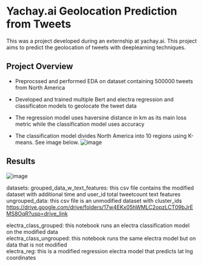 # Yachay.ai Geolocation Prediction from Tweets

This was a project developed during an externship at yachay.ai. This project aims to predict the geolocation of tweets with deeplearning techniques. 

## Project Overview
- Preprocssed and performed EDA on dataset containing 500000 tweets from North America
- Developed and trained multiple Bert and electra regression and classificaton models to geolocate the tweet data
- The regression model uses haversine distance in km as its main loss metric while the classification model uses accuracy 

- The classification model divides North America into 10 regions using K-means. See image below.
![image](https://github.com/hugotomita1201/yachay.ai_project/assets/70402339/a6149a39-6b9d-4181-b362-d7e4ccf4b49e)

## Results
![image](https://github.com/hugotomita1201/yachay.ai_project/assets/70402339/f63d26a3-09f2-4cfb-8fe0-4caa391b9e11)


datasets: 
grouped_data_w_text_features: this csv file contains the modified dataset with additional time and user_id total tweetcount text features
ungrouped_data: this csv file is an unmodified dataset with cluster_ids
https://drive.google.com/drive/folders/17w4EKx05hWMLC2opzLCT09bJrEMS8OqR?usp=drive_link

electra_class_grouped: this notebook runs an electra classification model on the modified data\
electra_class_ungrouped: this notebook runs the same electra model but on data that is not modified\
electra_reg: this is a modified regression electra model that predicts lat lng coordinates
